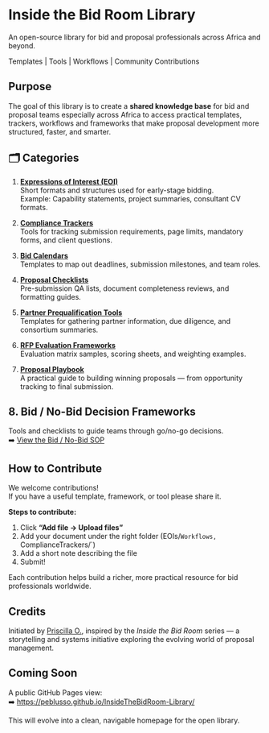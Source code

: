 
# Inside the Bid Room Library  

An open-source library for bid and proposal professionals across Africa and beyond.  

 Templates |  Tools |  Workflows |  Community Contributions  

##  Purpose  

The goal of this library is to create a **shared knowledge base** for bid and proposal teams especially across Africa to access practical templates, trackers, workflows and frameworks that make proposal development more structured, faster, and smarter.  

## 🗂️ Categories

1. [**Expressions of Interest (EOI)**](categories/EOI/README.md)  
   Short formats and structures used for early-stage bidding.  
   Example: Capability statements, project summaries, consultant CV formats.  

2. [**Compliance Trackers**](categories/ComplianceTrackers/README.md)  
   Tools for tracking submission requirements, page limits, mandatory forms, and client questions.  

3. [**Bid Calendars**](categories/BidCalendars/README.md)  
   Templates to map out deadlines, submission milestones, and team roles.  

4. [**Proposal Checklists**](categories/ProposalChecklists/README.md)  
   Pre-submission QA lists, document completeness reviews, and formatting guides.  

5. [**Partner Prequalification Tools**](categories/PartnerPrequalification/README.md)  
   Templates for gathering partner information, due diligence, and consortium summaries.  

6. [**RFP Evaluation Frameworks**](categories/RFPEvaluationFrameworks/README.md)  
   Evaluation matrix samples, scoring sheets, and weighting examples.  

7. [**Proposal Playbook**](categories/ProposalPlaybook/README.md)  
   A practical guide to building winning proposals — from opportunity tracking to final submission.

## 8. Bid / No-Bid Decision Frameworks  
Tools and checklists to guide teams through go/no-go decisions.  
➡️ [View the Bid / No-Bid SOP](./DecisionFrameworks/BidNoBid_SOP.pdf)


##  How to Contribute  

We welcome contributions!  
If you have a useful template, framework, or tool please share it.  

**Steps to contribute:**  
1. Click **“Add file → Upload files”**  
2. Add your document under the right folder (EOIs/`Workflows, `ComplianceTrackers/`)  
3. Add a short note describing the file  
4. Submit!  

Each contribution helps build a richer, more practical resource for bid professionals worldwide.  

##  Credits  

Initiated by [Priscilla O.](https://www.linkedin.com/in/priscilla-o-), inspired by the *Inside the Bid Room* series — a storytelling and systems initiative exploring the evolving world of proposal management.  

##  Coming Soon  

A public GitHub Pages view:  
➡️ https://peblusso.github.io/InsideTheBidRoom-Library/  

This will evolve into a clean, navigable homepage for the open library.  
